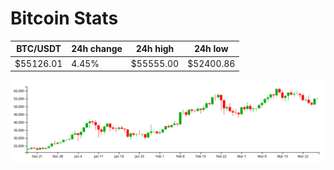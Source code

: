 # Bitcoin Stats

BTC/USDT|24h change|24h high|24h low|
|---|---|---|---|
|$55126.01|4.45%|$55555.00|$52400.86|

<img src="./chart.svg">
